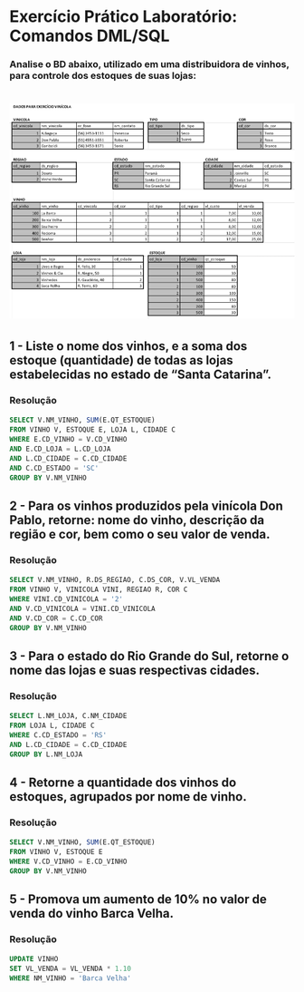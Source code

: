 # Exercício Prático Laboratório: Comandos DML/SQL

### Analise o BD abaixo, utilizado em uma distribuidora de vinhos, para controle dos estoques de suas lojas:

# <center> ![Exercício 1](Exercício1.png) </center>

## 1 - Liste o nome dos vinhos, e a soma dos estoque (quantidade) de todas as lojas estabelecidas no estado de “Santa Catarina”.

### Resolução

```sql
SELECT V.NM_VINHO, SUM(E.QT_ESTOQUE)
FROM VINHO V, ESTOQUE E, LOJA L, CIDADE C
WHERE E.CD_VINHO = V.CD_VINHO
AND E.CD_LOJA = L.CD_LOJA
AND L.CD_CIDADE = C.CD_CIDADE
AND C.CD_ESTADO = 'SC'
GROUP BY V.NM_VINHO
```

## 2 - Para os vinhos produzidos pela vinícola Don Pablo, retorne: nome do vinho, descrição da região e cor, bem como o seu valor de venda.

### Resolução

```sql
SELECT V.NM_VINHO, R.DS_REGIAO, C.DS_COR, V.VL_VENDA
FROM VINHO V, VINICOLA VINI, REGIAO R, COR C
WHERE VINI.CD_VINICOLA = '2'
AND V.CD_VINICOLA = VINI.CD_VINICOLA
AND V.CD_COR = C.CD_COR
GROUP BY V.NM_VINHO
```

## 3 - Para o estado do Rio Grande do Sul, retorne o nome das lojas e suas respectivas cidades.

### Resolução

```sql
SELECT L.NM_LOJA, C.NM_CIDADE
FROM LOJA L, CIDADE C
WHERE C.CD_ESTADO = 'RS'
AND L.CD_CIDADE = C.CD_CIDADE
GROUP BY L.NM_LOJA
```

## 4 - Retorne a quantidade dos vinhos do estoques, agrupados por nome de vinho.

### Resolução

```sql
SELECT V.NM_VINHO, SUM(E.QT_ESTOQUE)
FROM VINHO V, ESTOQUE E
WHERE V.CD_VINHO = E.CD_VINHO
GROUP BY V.NM_VINHO
```

## 5 - Promova um aumento de 10% no valor de venda do vinho Barca Velha.

### Resolução

```sql
UPDATE VINHO
SET VL_VENDA = VL_VENDA * 1.10
WHERE NM_VINHO = 'Barca Velha'
```
